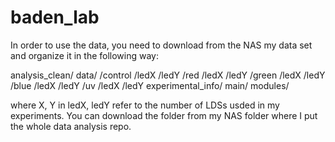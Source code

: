 # baden_lab

In order to use the data, you need to download from the NAS my data set and organize it in the following way:

analysis_clean/
    data/
        /control
            /ledX
            /ledY
        /red
            /ledX
            /ledY
        /green
            /ledX
            /ledY
        /blue
            /ledX
            /ledY
        /uv
            /ledX
            /ledY
    experimental_info/
    main/
    modules/

where X, Y in ledX, ledY refer to the number of LDSs usded in my experiments. You can download the folder from my NAS folder where I put the whole data analysis repo.